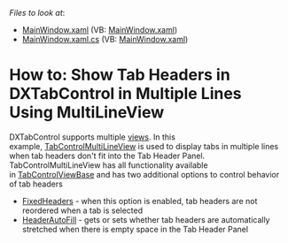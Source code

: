 <!-- default file list -->
*Files to look at*:

* [MainWindow.xaml](./CS/DXTabControlExample/MainWindow.xaml) (VB: [MainWindow.xaml](./VB/DXTabControlExample/MainWindow.xaml))
* [MainWindow.xaml.cs](./CS/DXTabControlExample/MainWindow.xaml.cs) (VB: [MainWindow.xaml](./VB/DXTabControlExample/MainWindow.xaml))
<!-- default file list end -->
# How to: Show Tab Headers in DXTabControl in Multiple Lines Using MultiLineView


<p>DXTabControl supports multiple <a href="https://documentation.devexpress.com/#WPF/CustomDocument113984">views</a>. In this example, <a href="https://documentation.devexpress.com/#WPF/clsDevExpressXpfCoreTabControlMultiLineViewtopic">TabControlMultiLineView</a> is used to display tabs in multiple lines when tab headers don't fit into the Tab Header Panel. <br>TabControlMultiLineView has all functionality available in <a href="https://documentation.devexpress.com/#WPF/clsDevExpressXpfCoreTabControlViewBasetopic">TabControlViewBase</a> and has two additional options to control behavior of tab headers

* <a href="https://documentation.devexpress.com/#WPF/DevExpressXpfCoreTabControlMultiLineView_FixedHeaderstopic">FixedHeaders</a> - when this option is enabled, tab headers are not reordered when a tab is selected
* <a href="https://documentation.devexpress.com/#WPF/DevExpressXpfCoreTabControlMultiLineView_HeaderAutoFilltopic">HeaderAutoFill</a> - gets or sets whether tab headers are automatically stretched when there is empty space in the Tab Header Panel</p>

<br/>


